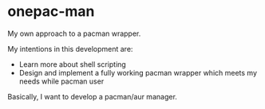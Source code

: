 # onepac-man

My own approach to a pacman wrapper. 

My intentions in this development are:
- Learn more about shell scripting
- Design and implement a fully working pacman wrapper
which meets my needs while pacman user

Basically, I want to develop a pacman/aur manager.
